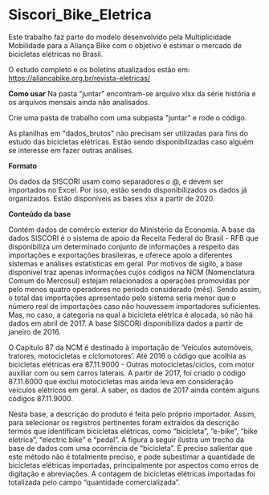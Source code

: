 # Siscori_Bike_Eletrica
Este trabalho faz parte do modelo desenvolvido pela Multiplicidade Mobilidade para a Aliança Bike com o objetivo é estimar o mercado de bicicletas elétricas no Brasil. 

O estudo completo e os boletins atualizados estão em:
https://aliancabike.org.br/revista-eletricas/


 **Como usar**
 Na pasta "juntar" encontram-se arquivo xlsx da série história e os arquivos mensais ainda não analisados.

 Crie uma pasta de trabalho com uma subpasta "juntar" e rode o código.

 As planilhas em "dados_brutos" não precisam ser utilizadas para fins do estudo das bicicletas elétricas. Estão sendo disponibilizadas caso alguém se interesse em fazer outras análises.
 
 **Formato**
 
 Os dados da SISCORI usam como separadores o @, e devem ser importados no Excel. Por isso, estão sendo disponibilizados os dados já organizados.  Estão disponíveis as bases xlsx a partir de 2020. 

  
 **Conteúdo da base**

 Contém dados de comércio exterior do Ministério da Economia. A base da dados SISCORI  é o sistema de apoio da Receita Federal do Brasil - RFB que disponibiliza um determinado conjunto de informações a respeito das importações e exportações brasileiras, e oferece apoio a diferentes sistemas e análises estatísticas em geral. Por motivos de sigilo, a base disponível traz apenas informações cujos códigos na NCM (Nomenclatura Comum do Mercosul) estejam relacionados a operações promovidas por pelo menos quatro operadores no período considerado (mês). Sendo assim, o total das importações apresentado pelo sistema seria menor que o número real de importações caso não houvessem importadores suficientes. Mas, no caso, a categoria na qual a bicicleta elétrica é alocada, só não há dados em abril de 2017. A base SISCORI disponibiliza dados a partir de janeiro de 2016.

O Capítulo 87 da NCM é destinado à importação de ‘Veículos automóveis, tratores, motocicletas e ciclomotores’. Até 2016 o código que acolhia as bicicletas elétricas era 87.11.9000 - Outras motocicletas/ciclos, com motor auxiliar com ou sem carros laterais. A partir de 2017, foi criado o código 87.11.6000 que exclui motocicletas mas ainda leva em consideração veículos elétricos em geral. A saber, os dados de 2017 ainda contém alguns códigos 87.11.9000. 

Nesta base, a descrição do produto é feita pelo próprio importador. Assim, para selecionar os registros pertinentes foram extraídos da descrição termos que identificam bicicletas elétricas, como “bicicleta”, “e-bike”, “bike eletrica”, “electric bike” e “pedal”. A figura a seguir ilustra um trecho da base de dados com uma ocorrência de “bicicleta”. É preciso salientar que este método não é totalmente preciso, e pode subestimar a quantidade de bicicletas elétricas importadas, principalmente por aspectos como erros de digitação e abreviações. A contagem de bicicletas elétricas importadas foi totalizada pelo campo “quantidade comercializada”. 

